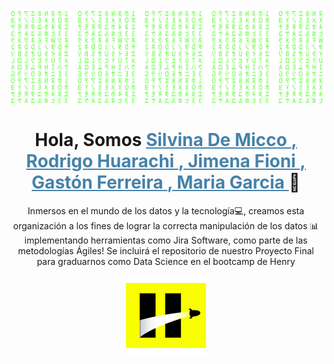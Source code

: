 <div align="center">
  <img src='./matrix.svg'>
  <br>

  

<h1 align="center" > Hola, Somos <a href="https://www.linkedin.com/in/silvina-de-micco/" style="color: #4682A9;">
    Silvina De Micco
  </a>
  <a href="https://www.linkedin.com/in/rodrigohuarachi/" style="color: #4682A9;">
    , Rodrigo Huarachi
  </a>
  <a href="https://www.linkedin.com/in/jimena-fioni/" style="color: #4682A9;">
    , Jimena Fioni
  </a>
  <a href="https://www.linkedin.com/in/gferreira1205/" style="color: #4682A9;">
    , Gastón Ferreira
  </a>
  <a href="https://www.linkedin.com/in/mariagarciarubio/" style="color: #4682A9;">
    , Maria Garcia
  </a> 👋
</div> </h1> 

<p align = "center"> Inmersos en el mundo de los datos y la tecnología💻, creamos esta organización a los fines de lograr la correcta manipulación de los datos 📊 implementando herramientas como Jira Software, como parte de las metodologías Ágiles! 
Se incluirá el repositorio de nuestro Proyecto Final para graduarnos como Data Science en el bootcamp de Henry </p>

<div align="center">
  <img src='./image.png'>
  <br>
